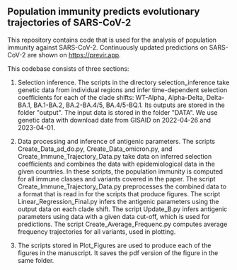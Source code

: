 ## Population immunity predicts evolutionary trajectories of SARS-CoV-2

This repository contains code that is used for the analysis of population immunity against SARS-CoV-2. Continuously updated predictions on SARS-CoV-2 are shown on https://previr.app. 

This codebase consists of three sections:

1. Selection inference. The scripts in the directory selection_inference take genetic data from individual regions and infer time-dependent selection coefficients for each of the clade shifts: WT-Alpha, Alpha-Delta, Delta-BA.1, BA.1-BA.2, BA.2-BA.4/5, BA.4/5-BQ.1. Its outputs are stored in the folder "output". The input data is stored in the folder "DATA". We use genetic data with download date from GISAID on 2022-04-26 and 2023-04-01. 

2. Data processing and inference of antigenic parameters. The scripts Create_Data_ad_do.py, Create_Data_omicron.py, and Create_Immune_Trajectory_Data.py take data on inferred selection coefficients and combines the data with epidemiological data in the given countries. In these scripts, the population immunity is computed for all immune classes and variants covered in the paper. The script Create_Immune_Trajectory_Data.py preprocesses the combined data to a format that is read in for the scripts that produce figures. The script Linear_Regression_Final.py infers the antigenic parameters using the output data on each clade shift. The script Update_B.py infers antigenic parameters using data with a given data cut-off, which is used for predictions. The script Create_Average_Frequenc.py computes average frequency trajectories for all variants, used in plotting.

3. The scripts stored in Plot_Figures are used to produce each of the figures in the manuscript. It saves the pdf version of the figure in the same folder.